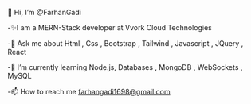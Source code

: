  👋 Hi, I’m @FarhanGadi

 -✨I am a MERN-Stack developer at Vvork Cloud Technologies

 -💬 Ask me about Html , Css , Bootstrap , Tailwind , Javascript , JQuery , React

 -🌱 I’m currently learning Node.js, Databases , MongoDB , WebSockets , MySQL

 -📫 How to reach me farhangadi1698@gmail.com

